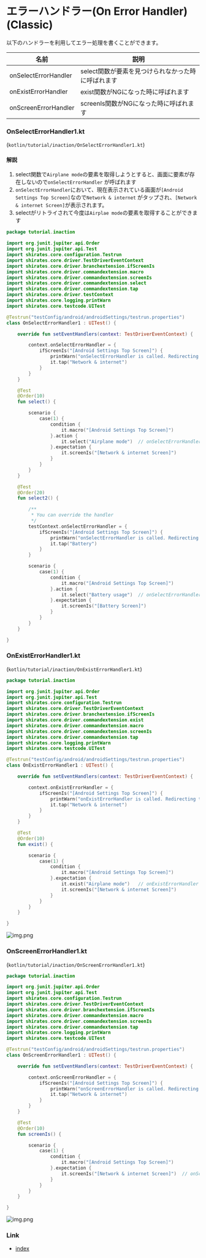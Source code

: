 # エラーハンドラー(On Error Handler) (Classic)

以下のハンドラーを利用してエラー処理を書くことができます。

| 名前                   | 説明                           |   
|----------------------|------------------------------|
| onSelectErrorHandler | select関数が要素を見つけられなかった時に呼ばれます |
| onExistErrorHandler  | exist関数がNGになった時に呼ばれます        |
| onScreenErrorHandler | screenIs関数がNGになった時に呼ばれます     |

### OnSelectErrorHandler1.kt

(`kotlin/tutorial/inaction/OnSelectErrorHandler1.kt`)

#### 解説

1. select関数で`Airplane mode`の要素を取得しようとすると、画面に要素が存在しないので`onSelectErrorHandler`
   が呼ばれます
2. `onSelectErrorHandler`において、現在表示されている画面が`[Android Settings Top Screen]`なので`Network & internet`
   がタップされ、`[Network & internet Screen]`が表示されます。
3. selectがリトライされて今度は`Airplae mode`の要素を取得することができます

```kotlin
package tutorial.inaction

import org.junit.jupiter.api.Order
import org.junit.jupiter.api.Test
import shirates.core.configuration.Testrun
import shirates.core.driver.TestDriverEventContext
import shirates.core.driver.branchextension.ifScreenIs
import shirates.core.driver.commandextension.macro
import shirates.core.driver.commandextension.screenIs
import shirates.core.driver.commandextension.select
import shirates.core.driver.commandextension.tap
import shirates.core.driver.testContext
import shirates.core.logging.printWarn
import shirates.core.testcode.UITest

@Testrun("testConfig/android/androidSettings/testrun.properties")
class OnSelectErrorHandler1 : UITest() {

    override fun setEventHandlers(context: TestDriverEventContext) {

        context.onSelectErrorHandler = {
            ifScreenIs("[Android Settings Top Screen]") {
                printWarn("onSelectErrorHandler is called. Redirecting to [Network & internet Screen]")
                it.tap("Network & internet")
            }
        }
    }

    @Test
    @Order(10)
    fun select() {

        scenario {
            case(1) {
                condition {
                    it.macro("[Android Settings Top Screen]")
                }.action {
                    it.select("Airplane mode")  // onSelectErrorHandler is called
                }.expectation {
                    it.screenIs("[Network & internet Screen]")
                }
            }
        }
    }

    @Test
    @Order(20)
    fun select2() {

        /**
         * You can override the handler
         */
        testContext.onSelectErrorHandler = {
            ifScreenIs("[Android Settings Top Screen]") {
                printWarn("onSelectErrorHandler is called. Redirecting to [Battery Screen]")
                it.tap("Battery")
            }
        }

        scenario {
            case(1) {
                condition {
                    it.macro("[Android Settings Top Screen]")
                }.action {
                    it.select("Battery usage")  // onSelectErrorHandler is called
                }.expectation {
                    it.screenIs("[Battery Screen]")
                }
            }
        }
    }

}
```

### OnExistErrorHandler1.kt

(`kotlin/tutorial/inaction/OnExistErrorHandler1.kt`)

```kotlin
package tutorial.inaction

import org.junit.jupiter.api.Order
import org.junit.jupiter.api.Test
import shirates.core.configuration.Testrun
import shirates.core.driver.TestDriverEventContext
import shirates.core.driver.branchextension.ifScreenIs
import shirates.core.driver.commandextension.exist
import shirates.core.driver.commandextension.macro
import shirates.core.driver.commandextension.screenIs
import shirates.core.driver.commandextension.tap
import shirates.core.logging.printWarn
import shirates.core.testcode.UITest

@Testrun("testConfig/android/androidSettings/testrun.properties")
class OnExistErrorHandler1 : UITest() {

    override fun setEventHandlers(context: TestDriverEventContext) {

        context.onExistErrorHandler = {
            ifScreenIs("[Android Settings Top Screen]") {
                printWarn("onExistErrorHandler is called. Redirecting to [Network & internet Screen]")
                it.tap("Network & internet")
            }
        }
    }

    @Test
    @Order(10)
    fun exist() {

        scenario {
            case(1) {
                condition {
                    it.macro("[Android Settings Top Screen]")
                }.expectation {
                    it.exist("Airplane mode")   // onExistErrorHandler is called
                    it.screenIs("[Network & internet Screen]")
                }
            }
        }
    }

}
```

![img.png](_images/on_exist_error_handler.png)

### OnScreenErrorHandler1.kt

(`kotlin/tutorial/inaction/OnScreenErrorHandler1.kt`)

```kotlin
package tutorial.inaction

import org.junit.jupiter.api.Order
import org.junit.jupiter.api.Test
import shirates.core.configuration.Testrun
import shirates.core.driver.TestDriverEventContext
import shirates.core.driver.branchextension.ifScreenIs
import shirates.core.driver.commandextension.macro
import shirates.core.driver.commandextension.screenIs
import shirates.core.driver.commandextension.tap
import shirates.core.logging.printWarn
import shirates.core.testcode.UITest

@Testrun("testConfig/android/androidSettings/testrun.properties")
class OnScreenErrorHandler1 : UITest() {

    override fun setEventHandlers(context: TestDriverEventContext) {

        context.onScreenErrorHandler = {
            ifScreenIs("[Android Settings Top Screen]") {
                printWarn("onScreenErrorHandler is called. Redirecting to [Network & internet Screen]")
                it.tap("Network & internet")
            }
        }
    }

    @Test
    @Order(10)
    fun screenIs() {

        scenario {
            case(1) {
                condition {
                    it.macro("[Android Settings Top Screen]")
                }.expectation {
                    it.screenIs("[Network & internet Screen]")  // onScreenErrorHandler is called
                }
            }
        }
    }

}
```

![img.png](_images/on_screen_error_handler.png)

### Link

- [index](../../index_ja.md)
